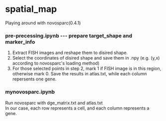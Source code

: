 # spatial_map
Playing around with novosparc(0.4.1)   

### pre-precessing.ipynb  --- prepare target_shape and marker_info
1. Extract FISH images and reshape them to disired shape.  
2. Select the coordinates of disired shape and save them in .npy (e.g. (y,x) according to novosparc's loading method)  
3. For those selected points in step 2, mark 1 if FISH image is in this region, otherwise mark 0. Save the results in atlas.txt, while each column repersents one gene. 

### mynovosparc.ipynb
Run novosparc with dge_matrix.txt and atlas.txt  
In our case, each row represents a cell, and each column represents a gene.  



